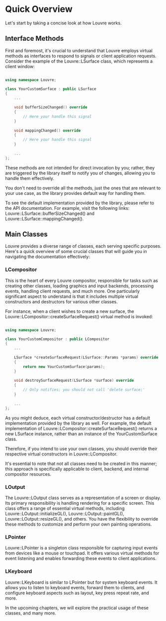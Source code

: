 # Quick Overview

Let's start by taking a concise look at how Louvre works.

## Interface Methods

First and foremost, it's crucial to understand that Louvre employs virtual methods as interfaces to respond to signals or client application requests. Consider the example of the Louvre::LSurface class, which represents a client window:

```cpp

using namespace Louvre;

class YourCustomSurface : public LSurface
{
	...
    
    void bufferSizeChanged() override
    {
    	// Here your handle this signal
    }
    
    void mappingChanged() override
    {
    	// Here your handle this signal
    }
    
    ...
};
```

These methods are not intended for direct invocation by you; rather, they are triggered by the library itself to notify you of changes, allowing you to handle them effectively. 

You don't need to override all the methods, just the ones that are relevant to your use case, as the library provides default way for handling them. 

To see the default implementation provided by the library, please refer to the API documentation. For example, visit the following links: Louvre::LSurface::bufferSizeChanged() and Louvre::LSurface::mappingChanged().

## Main Classes

Louvre provides a diverse range of classes, each serving specific purposes. Here's a quick overview of some crucial classes that will guide you in navigating the documentation effectively:

### LCompositor

This is the heart of every Louvre compositor, responsible for tasks such as creating other classes, loading graphics and input backends, processing events, handling client requests, and much more. One particularly significant aspect to understand is that it includes multiple virtual constructors and destructors for various other classes.

For instance, when a client wishes to create a new surface, the Louvre::LCompositor::createSurfaceRequest() virtual method is invoked:

```cpp

using namespace Louvre;

class YourCustomCompositor : public LCompositor
{
	...
    
    LSurface *createSurfaceRequest(LSurface::Params *params) override
    {
    	return new YourCustomSurface(params);
    }
    
    void destroySurfaceRequest(LSurface *surface) override
    {
    	// Only notifies; you should not call 'delete surface;'
    }
    
    ...
};
```

As you might deduce, each virtual constructor/destructor has a default implementation provided by the library as well. For example, the default implementation of Louvre::LCompositor::createSurfaceRequest() returns a new LSurface instance, rather than an instance of the YourCustomSurface class.

Therefore, if you intend to use your own classes, you should override their respective virtual constructors in Louvre::LCompositor.

It's essential to note that not all classes need to be created in this manner; this approach is specifically applicable to client, backend, and internal compositor resources.

### LOutput

The Louvre::LOutput class serves as a representation of a screen or display. Its primary responsibility is handling rendering for a specific screen. This class offers a range of essential virtual methods, including Louvre::LOutput::initializeGL(), Louvre::LOutput::paintGL(), Louvre::LOutput::resizeGL(), and others. You have the flexibility to override these methods to customize and perform your own painting operations.

### LPointer

Louvre::LPointer is a singleton class responsible for capturing input events from devices like a mouse or touchpad. It offers various virtual methods for event listening and enables forwarding these events to client applications.

### LKeyboard

Louvre::LKeyboard is similar to LPointer but for system keyboard events. It allows you to listen to keyboard events, forward them to clients, and configure keyboard aspects such as layout, key press repeat rate, and more.

In the upcoming chapters, we will explore the practical usage of these classes, and many more.